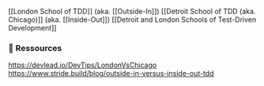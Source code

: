 [[London School of TDD]] (aka. [[Outside-In]])
[[Detroit School of TDD (aka. Chicago)]] (aka. [[Inside-Out]])
[[Detroit and London Schools of Test-Driven Development]]
### 🔗 Ressources

https://devlead.io/DevTips/LondonVsChicago
https://www.stride.build/blog/outside-in-versus-inside-out-tdd